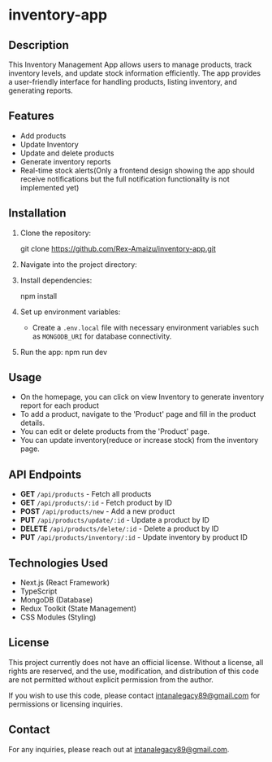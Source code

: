 # inventory-app

## Description

This Inventory Management App allows users to manage products, track inventory levels, and update stock information efficiently. The app provides a user-friendly interface for handling products, listing inventory, and generating reports.

## Features

- Add products
- Update Inventory
- Update and delete products
- Generate inventory reports
- Real-time stock alerts(Only a frontend design showing the app should receive notifications but the full notification functionality is not implemented yet)

## Installation

1. Clone the repository:

   git clone <https://github.com/Rex-Amaizu/inventory-app.git>

2. Navigate into the project directory:

3. Install dependencies:

   npm install

4. Set up environment variables:

   - Create a `.env.local` file with necessary environment variables such as `MONGODB_URI` for database connectivity.

5. Run the app:
   npm run dev

## Usage

- On the homepage, you can click on view Inventory to generate inventory report for each product
- To add a product, navigate to the 'Product' page and fill in the product details.
- You can edit or delete products from the 'Product' page.
- You can update inventory(reduce or increase stock) from the inventory page.

## API Endpoints

- **GET** `/api/products` - Fetch all products
- **GET** `/api/products/:id` - Fetch product by ID
- **POST** `/api/products/new` - Add a new product
- **PUT** `/api/products/update/:id` - Update a product by ID
- **DELETE** `/api/products/delete/:id` - Delete a product by ID
- **PUT** `/api/products/inventory/:id` - Update inventory by product ID

## Technologies Used

- Next.js (React Framework)
- TypeScript
- MongoDB (Database)
- Redux Toolkit (State Management)
- CSS Modules (Styling)

## License

This project currently does not have an official license. Without a license, all rights are reserved, and the use, modification, and distribution of this code are not permitted without explicit permission from the author.

If you wish to use this code, please contact <intanalegacy89@gmail.com> for permissions or licensing inquiries.

## Contact

For any inquiries, please reach out at <intanalegacy89@gmail.com>.
